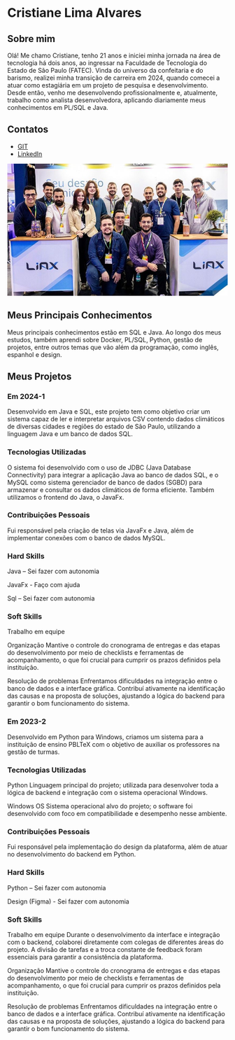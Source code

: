 # Cristiane Lima Alvares

## Sobre mim

Olá! Me chamo Cristiane, tenho 21 anos e iniciei minha jornada na área de tecnologia há dois anos, ao ingressar na Faculdade de Tecnologia do Estado de São Paulo
(FATEC).
Vinda do universo da confeitaria e do barismo, realizei minha transição de carreira em 2024, quando comecei a atuar como estagiária em um projeto de pesquisa e desenvolvimento. Desde então, venho me desenvolvendo profissionalmente e, atualmente, trabalho como analista desenvolvedora, aplicando diariamente meus conhecimentos em PL/SQL e Java.

## Contatos
* [GIT](https://github.com/hstcris)
* [LinkedIn](https://www.linkedin.com/in/cristiane-alvares/)

![Evento de tecnologia](METODOLOGIA/evento-tecnologia.jpeg)

## Meus Principais Conhecimentos
Meus principais conhecimentos estão em SQL e Java. Ao longo dos meus estudos, também aprendi sobre Docker, PL/SQL, Python, gestão de projetos, entre outros temas que vão além da programação, como inglês, espanhol e design. 

## Meus Projetos

### Em 2024-1

Desenvolvido em Java e SQL, este projeto tem como objetivo criar um sistema capaz de ler e interpretar arquivos CSV contendo dados climáticos de diversas cidades e regiões do estado de São Paulo, utilizando a linguagem Java e um banco de dados SQL. 

  ### Tecnologias Utilizadas 

O sistema foi desenvolvido com o uso de JDBC (Java Database Connectivity) para integrar a aplicação Java ao banco de dados SQL, e o MySQL como sistema gerenciador de banco de dados (SGBD) para armazenar e consultar os dados climáticos de forma eficiente. Também utilizamos o frontend do Java, o JavaFx. 

  ### Contribuições Pessoais 

Fui responsável pela criação de telas via JavaFx e Java, além de implementar conexões com o banco de dados MySQL. 

  ### Hard Skills 

Java – Sei fazer com autonomia  

JavaFx - Faço com ajuda 

Sql – Sei fazer com autonomia  

  ### Soft Skills 

Trabalho em equipe 

Organização 
 Mantive o controle do cronograma de entregas e das etapas do desenvolvimento por meio de checklists e ferramentas de acompanhamento, o que foi crucial para cumprir os prazos definidos pela instituição. 

Resolução de problemas 
 Enfrentamos dificuldades na integração entre o banco de dados e a interface gráfica. Contribuí ativamente na identificação das causas e na proposta de soluções, ajustando a lógica do backend para garantir o bom funcionamento do sistema. 

### Em 2023-2
Desenvolvido em Python para Windows, criamos um sistema para a instituição de ensino PBLTeX com o objetivo de auxiliar os professores na gestão de turmas.  

  ### Tecnologias Utilizadas 

Python 
 Linguagem principal do projeto; utilizada para desenvolver toda a lógica de backend e integração com o sistema operacional Windows. 

Windows OS 
 Sistema operacional alvo do projeto; o software foi desenvolvido com foco em compatibilidade e desempenho nesse ambiente. 

  ### Contribuições Pessoais 

Fui responsável pela implementação do design da plataforma, além de atuar no desenvolvimento do backend em Python. 

  ### Hard Skills 

Python – Sei fazer com autonomia  

Design (Figma) - Sei fazer com autonomia  

  ### Soft Skills 

Trabalho em equipe 
 Durante o desenvolvimento da interface e integração com o backend, colaborei diretamente com colegas de diferentes áreas do projeto. A divisão de tarefas e a troca constante de feedback foram essenciais para garantir a consistência da plataforma. 

Organização 
 Mantive o controle do cronograma de entregas e das etapas do desenvolvimento por meio de checklists e ferramentas de acompanhamento, o que foi crucial para cumprir os prazos definidos pela instituição. 

Resolução de problemas 
 Enfrentamos dificuldades na integração entre o banco de dados e a interface gráfica. Contribuí ativamente na identificação das causas e na proposta de soluções, ajustando a lógica do backend para garantir o bom funcionamento do sistema. 






